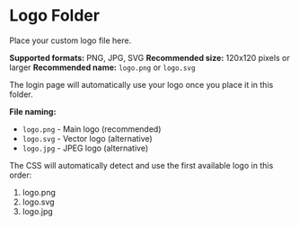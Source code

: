 # Logo Folder

Place your custom logo file here.

**Supported formats:** PNG, JPG, SVG
**Recommended size:** 120x120 pixels or larger
**Recommended name:** `logo.png` or `logo.svg`

The login page will automatically use your logo once you place it in this folder.

**File naming:**
- `logo.png` - Main logo (recommended)
- `logo.svg` - Vector logo (alternative)
- `logo.jpg` - JPEG logo (alternative)

The CSS will automatically detect and use the first available logo in this order:
1. logo.png
2. logo.svg  
3. logo.jpg
